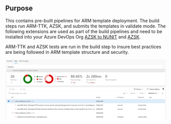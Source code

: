## Purpose

This contains pre-built pipelines for ARM template deployment. The build steps run ARM-TTK, AZSK, and submits the templates in validate mode. The following extensions are used as part of the build pipelines and need to be installed into your Azure DevOps Org [AZSK to NUNIT](https://marketplace.visualstudio.com/items?itemName=ALMMechanics.AzskNUnit&ssr=false#overview) and [AZSK](https://marketplace.visualstudio.com/items?itemName=azsdktm.AzSDK-task).

ARM-TTK and AZSK tests are run in the build step to insure best practices are being followed in ARM template structure and security.

![Template Tests](../Images/templateTest.png)
